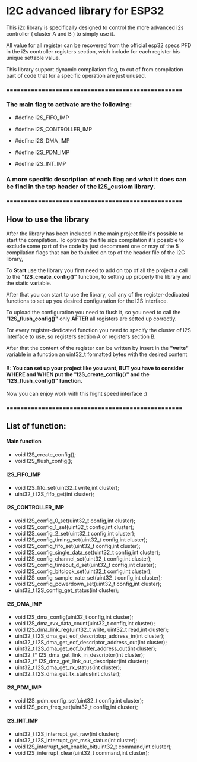 # I2C advanced library for ESP32


This i2c library is specifically designed to control the more advanced i2s controller ( cluster A and B ) to simply use it.

All value for all register can be recovered from the official esp32 specs PFD in the i2s controller registers section, wich include for each register his unique settable value.

This library support dynamic compilation flag, to cut of from compilation part of code that for a specific operation are just unused.


#### ==================================================

### The main flag to activate are the following:

- #define I2S_FIFO_IMP

- #define I2S_CONTROLLER_IMP

- #define I2S_DMA_IMP

- #define I2S_PDM_IMP

- #define I2S_INT_IMP

### A more specific description of each flag and what it does can be find in the top header of the I2S_custom library.


#### ==================================================


## How to use the library

After the library has been included in the main project file it's possible to start the compilation. To optimize the file size compilation it's possible to exclude 
some part of the code by just decomment one or may of the 5 compilation flags that can be founded on top of the header file of the I2C library, 

To <strong>Start</strong> use the library you first need to add on top of all the project a call to the <strong>"I2S_create_config()"</strong> function, to setting up properly 
the library and the static variable.

After that you can start to use the library, call any of the register-dedicated functions to set up you desired configuration for the I2S interface. 

To upload the configuration you need to flush it, so you need to call the <strong>"I2S_flush_config()"</strong> only <strong>AFTER</strong> all registers are setted up correctly.

For every register-dedicated function you need to specify the cluster of I2S interface to use, so registers section A or registers section B.

After that the content of the register can be written by insert in the <strong>"write"</strong> variable in a function an uint32_t formatted bytes with the desired content

#### !!: You can set up your project like you want, BUT you have to consider WHERE and WHEN put the "I2S_create_config()" and the "I2S_flush_config()" function.


Now you can enjoy work with this hight speed interface :)


#### ==================================================

## List of function:


#### Main function

- void I2S_create_config();
- void I2S_flush_config();

#### I2S_FIFO_IMP

- void I2S_fifo_set(uint32_t write,int cluster);
- uint32_t I2S_fifo_get(int cluster);

#### I2S_CONTROLLER_IMP

- void I2S_config_0_set(uint32_t config,int cluster);
- void I2S_config_1_set(uint32_t config,int cluster);
- void I2S_config_2_set(uint32_t config,int cluster);
- void I2S_config_timing_set(uint32_t config,int cluster);
- void I2S_config_fifo_set(uint32_t config,int cluster);
- void I2S_config_single_data_set(uint32_t config,int cluster);
- void I2S_config_channel_set(uint32_t config,int cluster);
- void I2S_config_timeout_d_set(uint32_t config,int cluster);
- void I2S_config_bitclock_set(uint32_t config,int cluster);
- void I2S_config_sample_rate_set(uint32_t config,int cluster);
- void I2S_config_powerdown_set(uint32_t config,int cluster);
- uint32_t I2S_config_get_status(int cluster);

#### I2S_DMA_IMP

- void I2S_dma_config(uint32_t config,int cluster);
- void I2S_dma_rvx_data_count(uint32_t config,int cluster);
- void I2S_dma_link_reg(uint32_t write, uint32_t read,int cluster);
- uint32_t I2S_dma_get_eof_descriptop_address_in(int cluster);
- uint32_t I2S_dma_get_eof_descriptor_address_out(int cluster);
- uint32_t I2S_dma_get_eof_buffer_address_out(int cluster);
- uint32_t* I2S_dma_get_link_in_descriptor(int cluster);
- uint32_t* I2S_dma_get_link_out_descriptor(int cluster);
- uint32_t I2S_dma_get_rx_status(int cluster);
- uint32_t I2S_dma_get_tx_status(int cluster);

#### I2S_PDM_IMP

- void I2S_pdm_config_set(uint32_t config,int cluster);
- void I2S_pdm_freq_set(uint32_t config,int cluster);

#### I2S_INT_IMP

- uint32_t I2S_interrupt_get_raw(int cluster);
- uint32_t I2S_interrupt_get_msk_status(int cluster);
- void I2S_interrupt_set_enable_bit(uint32_t command,int cluster);
- void I2S_interrupt_clear(uint32_t command,int cluster);
